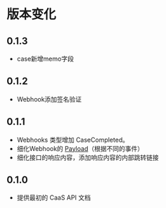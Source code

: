 # 版本变化

## 0.1.3

- case新增memo字段


## 0.1.2

- Webhook添加签名验证

## 0.1.1

- Webhooks 类型增加 CaseCompleted。
- 细化Webhook的 [Payload](/#webhook-payload)（根据不同的事件）
- 细化接口的响应内容，添加响应内容的内部跳转链接

## 0.1.0

- 提供最初的 CaaS API 文档